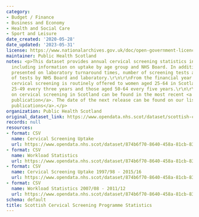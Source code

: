 ```yaml
---
category:
- Budget / Finance
- Business and Economy
- Health and Social Care
- Sport and Leisure
date_created: '2020-05-28'
date_updated: '2023-05-31'
license: https://www.nationalarchives.gov.uk/doc/open-government-licence/version/3/
maintainer: Public Health Scotland
notes: <p>This dataset provides annual cervical screening statistics in Scotland,
  including information on uptake by age group and NHS Board. In addition, data are
  presented on laboratory turnaround times, number of screening tests and results
  of tests by NHS Board and laboratory.\r\n\r\nFrom the financial year 2016/2017,
  cervical screening is routinely offered to women aged 25-64 in Scotland; those aged
  25-49 every three years and those aged 50-64 every five years.\r\n\r\nFurther information
  on cervical screening in Scotland can be found in the most recent <a href="https://publichealthscotland.scot/publications/scottish-cervical-screening-programme-statistics/">annual
  publication</a>. The date of the next release can be found on our list of <a href="https://publichealthscotland.scot/publications/forthcoming-publications/">forthcoming
  publications</a>.</p>
organization: Public Health Scotland
original_dataset_link: https://www.opendata.nhs.scot/dataset/scottish-cervical-screening-programme-statistics
records: null
resources:
- format: CSV
  name: Cervical Screening Uptake
  url: https://www.opendata.nhs.scot/dataset/874b6f70-8640-458a-81cb-83afde9ffd71/resource/7191190e-2ebd-47e4-bbca-a1eb3182408a/download/open-data-cervical-screening-uptake-201617-202122.csv
- format: CSV
  name: Workload Statistics
  url: https://www.opendata.nhs.scot/dataset/874b6f70-8640-458a-81cb-83afde9ffd71/resource/f79671d8-e271-4e63-9d63-4fed6c63cb50/download/open-data-workload-statistics-201213-202122.csv
- format: CSV
  name: Cervical Screening Uptake 1997/98 - 2015/16
  url: https://www.opendata.nhs.scot/dataset/874b6f70-8640-458a-81cb-83afde9ffd71/resource/86493971-19a8-4c47-876e-cbbe7c978210/download/open-data-cervical-screening-uptake-199798-201516.csv
- format: CSV
  name: Workload Statistics 2007/08 - 2011/12
  url: https://www.opendata.nhs.scot/dataset/874b6f70-8640-458a-81cb-83afde9ffd71/resource/bfa18049-4397-4169-b84f-0466cd6401f7/download/open-data-workload-statistics-200708-201112.csv
schema: default
title: Scottish Cervical Screening Programme Statistics
---
```


